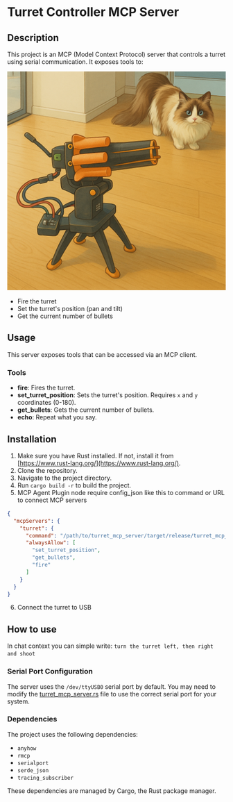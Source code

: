 # Turret Controller MCP Server

## Description

This project is an MCP (Model Context Protocol) server that controls a turret using serial communication. It exposes tools to:

![turret.png](./turret.png)


*   Fire the turret
*   Set the turret's position (pan and tilt)
*   Get the current number of bullets

## Usage

This server exposes tools that can be accessed via an MCP client.

### Tools

*   **fire**: Fires the turret.
*   **set_turret_position**: Sets the turret's position. Requires `x` and `y` coordinates (0-180).
*   **get_bullets**: Gets the current number of bullets.
*   **echo**: Repeat what you say.

## Installation

1.  Make sure you have Rust installed. If not, install it from [https://www.rust-lang.org/](https://www.rust-lang.org/).
2.  Clone the repository.
3.  Navigate to the project directory.
4.  Run `cargo build -r` to build the project.
5.  MCP Agent Plugin node require config_json like this to command or URL to connect MCP servers
```json
{
  "mcpServers": {
    "turret": {
      "command": "/path/to/turret_mcp_server/target/release/turret_mcp_server",
      "alwaysAllow": [
        "set_turret_position",
        "get_bullets",
        "fire"
      ]
    }
  }
}
```
6. Connect the turret to USB

## How to use
In chat context you can simple write: 
`turn the turret left, then right and shoot`



### Serial Port Configuration

The server uses the `/dev/ttyUSB0` serial port by default. You may need to modify the [turret_mcp_server.rs](src/turret_mcp_server.rs) file to use the correct serial port for your system.

### Dependencies

The project uses the following dependencies:

*   `anyhow`
*   `rmcp`
*   `serialport`
*   `serde_json`
*   `tracing_subscriber`

These dependencies are managed by Cargo, the Rust package manager.